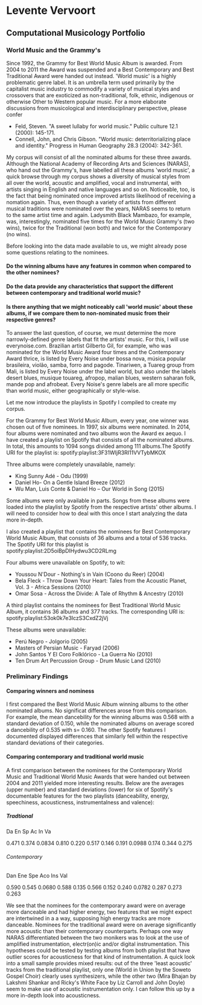 # Levente Vervoort
## **Computational Musicology Portfolio**

### World Music and the Grammy's
Since 1992, the Grammy for Best World Music Album is awarded. From 2004 to 2011 the Award was suspended and a Best Contemporary and Best Traditional Award were handed out instead. 'World music' is a highly problematic genre label. It is an  umbrella term used primarily by the capitalist music industry to commodify a variety of musical styles and crossovers that are exoticized as non-traditional, folk, ethnic, indigenous or otherwise Other to Western popular music. For a more elaborate discussions from musicological and interdisciplinary perspective, please confer 

* Feld, Steven. "A sweet lullaby for world music." Public culture 12.1 (2000): 145-171.
* Connell, John, and Chris Gibson. "World music: deterritorializing place and identity." Progress in Human Geography 28.3 (2004): 342-361.

My corpus will consist of all the nominated albums for these three awards. Although the National Academy of Recording Arts and Sciences (NARAS), who hand out the Grammy's, have labelled all these albums 'world music', a quick browse through my corpus shows a diversity of musical styles from all over the world, acoustic and amplified, vocal and instrumental, with artists singing in English and native languages and so on. Noticeable, too, is the fact that being nominated once improved artists likelihood of receiving a nomation again. Thus, even though a variety of artists from different musical traditions were nominated over the years, NARAS seems to return to the same artist time and again. Ladysmith Black Mambazo, for example, was, interestingly, nominated five times for the World Music Grammy's (two wins), twice for the Traditional (won both) and twice for the Contemporary (no wins).

Before looking into the data made available to us, we might already pose some questions relating to the nominees. 
#### Do the winning albums have any features in common when compared to the other nominees?
#### Do the data provide any characteristics that support the different between contemporary and traditional world music?
#### Is there anything that we might noticeably call 'world music' about these albums, if we compare them to non-nominated music from their respective genres? 

To answer the last question, of course, we must determine the more narrowly-defined genre labels that fit the artists' music. For this, I will use everynoise.com. Brazilian artist Gilberto Gil, for example, who was nominated for the World Music Award four times and the Contemporary Award thrice, is listed by Every Noise under bossa nova, música popular brasileira, violão, samba, forro and pagode. Tinariwen, a Tuareg group from Mali, is listed by Every Noise under the label world, but also under the labels desert blues, musique touareg, afropop, malian blues, western saharan folk, mande pop and afrobeat. Every Noise's genre labels are all more specific than world music, either geographically or style-wise.

Let me now introduce the playlists in Spotify I compiled to create my corpus.

For the Grammy for Best World Music Album, every year, one winner was chosen out of five nominees. In 1997, six albums were nominated. In 2014, four albums were nominated and two albums won the Award ex aequo. I have created a playlist on Spotify that consists of all the nominated albums. In total, this amounts to 1094 songs divided among 111 albums.The Spotify URI for the playlist is: spotify:playlist:3F31WIjR3RI11VVTybMKOX

Three albums were completely unavailable, namely:

* King Sunny Adé - Odu (1999)
* Daniel Ho- On a Gentle Island Breeze (2012)
* Wu Man, Luis Conte & Daniel Ho – Our World in Song (2015)

Some albums were only available in parts. Songs from these albums were loaded into the playlist by Spotify from the respective artists' other albums. I will need to consider how to deal with this once I start analyzing the data more in-depth.

I also created a playlist that contains the nominees for Best Contemporary World Music Album, that consists of 36 albums and a total of 536 tracks. The Spotify URI for this playlist is spotify:playlist:2D5oiBpDIHydwu3CD2RLmg

Four albums were unavailable on Spotify, to wit:

* Youssou N'Dour - Nothing's in Vain (Coono du Reer) (2004)
* Bela Fleck - 	Throw Down Your Heart: Tales from the Acoustic Planet, Vol. 3 - Africa Sessions (2010)
* Omar Sosa - Across the Divide: A Tale of Rhythm & Ancestry (2010)

A third playlist contains the nominees for Best Traditional World Music Album, it contains 36 albums and 377 tracks. The corresponding URI is: spotify:playlist:53ok0k7e3IczS3CxdZ2jVj

These albums were unavailable:

* Perú Negro - Jolgorio (2005)
* Masters of Persian Music - Faryad (2006)
* John Santos Y El Coro Folklórico - La Guerra No (2010)
* Ten Drum Art Percussion Group - Drum Music Land (2010)

### Preliminary Findings

#### Comparing winners and nominess
I first compared the Best World Music Album winning albums to the other nominated albums. No significat differences arose from this comparison. For example, the mean dancebility for  the winning albums was 0.568 with a standard deviation of 0.150, while the nominated albums on average scored a dancebility of 0.535 with s= 0.160. The other Spotify features I documented displayed differences that similarly fell within the respective standard deviations of their categories.

#### Comparing contemporary and traditional world music
A first comparison between the nominees for the Contemporary World Music and Traditional World Music Awards that were handed out between 2004 and 2011 yielded more interesting results. Below are the averages (upper number) and standard deviations (lower) for six of Spotify's documentable features for the two playlists (danceability, energy, speechiness, acousticness, instrumentalness and valence):

##### Tradtional

  Da    En     Sp    Ac    In    Va
  
 0.471 0.374 0.0834 0.810 0.220 0.517
 0.146 0.191 0.0988 0.174 0.344 0.275
 
###### Contemporary

Dan   Ene    Spe   Aco   Ins   Val
 
0.590 0.545 0.0680 0.588 0.135 0.566
0.152 0.240 0.0782 0.287 0.273 0.263

We see that the nominees for the contemporary award were on average more danceable and had higher energy, two features that we might expect are intertwined in a a way, supposing high energy tracks are more danceable. Nominees for the traditional award were on average significantly more acoustic than their contemporary counterparts. Perhaps one way NARAS differentiated between the two monikers was to look at the use of amplified instrumentation, electr(on)ic and/or digital instrumentation. This hypotheses could be tested by testing albums from both playlist that have outlier scores for acousticness for that kind of instrumentation. A quick look into a small sample provides mixed results: out of the three 'least acoustic' tracks from the traditional playlist, only one (World in Union by the Soweto Gospel Choir) clearly uses synthesizers, while the other two (Mira Bhajan by Lakshmi Shankar and Ricky's White Face by Liz Carroll and John Doyle) seem to make use of acoustic instrumentation only. I can follow this up by a more in-depth look into acousticness.








